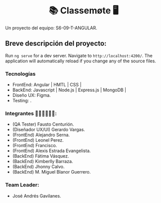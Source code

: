 <h1 align = "center">📚 Classemøte 🖥️</h1>
Un proyecto del equipo:  S6-09-T-ANGULAR.

## Breve descripción del proyecto:

Run `ng serve` for a dev server. Navigate to `http://localhost:4200/`. The application will automatically reload if you change any of the source files.

### Tecnologías
* FrontEnd: Angular | HMTL | CSS |
* BackEnd: Javascript | Node.js | Express.js | MongoDB |
* Diseño UX: Figma.
* Testing: .

### Integrantes 👩🏻‍💻👨🏽‍💻: 
* (QA Tester) Fausto Centurión.
* (Diseñador UX/UI) Gerardo Vargas.
* (FrontEnd) Alejandro Serna.
* (FrontEnd) Leonel Perez.
* (FrontEnd) Francisco.
* (FrontEnd) Alexis Estrada Evangelista.
* (BackEnd) Fátima Vásquez.
* (BackEnd) Kimberlly Barraza.
* (BackEnd) Jhonny Calvo.
* (BackEnd) M. Miguel Blanor Guerrero.

### Team Leader:
* José Andrés Gavilanes.
